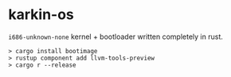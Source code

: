 # karkin-os

`i686-unknown-none` kernel + bootloader written completely in rust.

```
> cargo install bootimage
> rustup component add llvm-tools-preview
> cargo r --release
```
